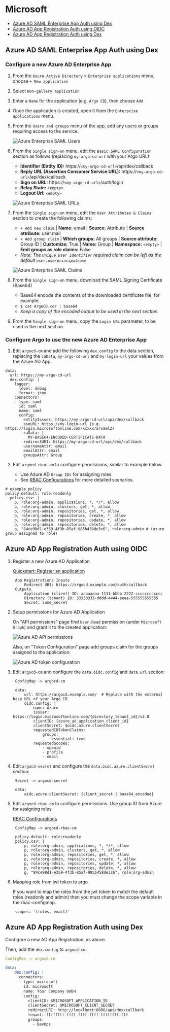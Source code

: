 # Microsoft

* [Azure AD SAML Enterprise App Auth using Dex](#azure-ad-saml-enterprise-app-auth-using-dex)
* [Azure AD App Registration Auth using OIDC](#azure-ad-app-registration-auth-using-oidc)
* [Azure AD App Registration Auth using Dex](#azure-ad-app-registration-auth-using-dex)

## Azure AD SAML Enterprise App Auth using Dex

### Configure a new Azure AD Enterprise App

1. From the `Azure Active Directory` > `Enterprise applications` menu, choose `+ New application`
2. Select `Non-gallery application`
3. Enter a `Name` for the application (e.g. `Argo CD`), then choose `Add`
4. Once the application is created, open it from the `Enterprise applications` menu.
5. From the `Users and groups` menu of the app, add any users or groups requiring access to the service.

   ![Azure Enterprise SAML Users](../../assets/azure-enterprise-users.png "Azure Enterprise SAML Users")

6. From the `Single sign-on` menu, edit the `Basic SAML Configuration` section as follows (replacing `my-argo-cd-url` with your Argo URL):
   - **Identifier (Entity ID):** https://`<my-argo-cd-url>`/api/dex/callback
   - **Reply URL (Assertion Consumer Service URL):** https://`<my-argo-cd-url>`/api/dex/callback
   - **Sign on URL:** https://`<my-argo-cd-url>`/auth/login
   - **Relay State:** `<empty>`
   - **Logout Url:** `<empty>`

   ![Azure Enterprise SAML URLs](../../assets/azure-enterprise-saml-urls.png "Azure Enterprise SAML URLs")

7. From the `Single sign-on` menu, edit the `User Attributes & Claims` section to create the following claims:
   - `+ Add new claim` | **Name:** email | **Source:** Attribute | **Source attribute:** user.mail
   - `+ Add group claim` | **Which groups:** All groups | **Source attribute:** Group ID | **Customize:** True | **Name:** Group | **Namespace:** `<empty>` | **Emit groups as role claims:** False
   - *Note: The `Unique User Identifier` required claim can be left as the default `user.userprincipalname`*

   ![Azure Enterprise SAML Claims](../../assets/azure-enterprise-claims.png "Azure Enterprise SAML Claims")

8. From the `Single sign-on` menu, download the SAML Signing Certificate (Base64)
   - Base64 encode the contents of the downloaded certificate file, for example:
   - `$ cat ArgoCD.cer | base64`
   - *Keep a copy of the encoded output to be used in the next section.*
9. From the `Single sign-on` menu, copy the `Login URL` parameter, to be used in the next section.

### Configure Argo to use the new Azure AD Enterprise App

1. Edit `argocd-cm` and add the following `dex.config` to the data section, replacing the `caData`, `my-argo-cd-url` and `my-login-url` your values from the Azure AD App:

```
data:
  url: https://my-argo-cd-url
  dex.config: |
    logger:
      level: debug
      format: json
    connectors:
    - type: saml
      id: saml
      name: saml
      config:
        entityIssuer: https://my-argo-cd-url/api/dex/callback
        ssoURL: https://my-login-url (e.g. https://login.microsoftonline.com/xxxxx/a/saml2)
        caData: |
          MY-BASE64-ENCODED-CERTIFICATE-DATA
        redirectURI: https://my-argo-cd-url/api/dex/callback
        usernameAttr: email
        emailAttr: email
        groupsAttr: Group
```

2. Edit `argocd-rbac-cm` to configure permissions, similar to example below.

   - Use Azure AD `Group IDs` for assigning roles.
   - See [RBAC Configurations](../rbac.md) for more detailed scenarios.

```
# example policy
policy.default: role:readonly
  policy.csv: |
    p, role:org-admin, applications, *, */*, allow
    p, role:org-admin, clusters, get, *, allow
    p, role:org-admin, repositories, get, *, allow
    p, role:org-admin, repositories, create, *, allow
    p, role:org-admin, repositories, update, *, allow
    p, role:org-admin, repositories, delete, *, allow
    g, "84ce98d1-e359-4f3b-85af-985b458de3c6", role:org-admin # (azure group assigned to role)
```

## Azure AD App Registration Auth using OIDC

1. Register a new Azure AD Application

    [Quickstart: Register an application](https://docs.microsoft.com/en-us/azure/active-directory/develop/quickstart-register-app)

        App Registrations Inputs
            Redirect URI: https://argocd.example.com/auth/callback
        Outputs
            Application (client) ID: aaaaaaaa-1111-bbbb-2222-cccccccccccc
            Directory (tenant) ID: 33333333-dddd-4444-eeee-555555555555
            Secret: some_secret

2. Setup permissions for Azure AD Application

    On "API permissions" page find `User.Read` permission (under `Microsoft Graph`) and grant it to the created application:

    ![Azure AD API permissions](../../assets/azure-api-permissions.png "Azure AD API permissions")

    Also, on "Token Configuration" page add groups claim for the groups assigned to the application:

    ![Azure AD token configuration](../../assets/azure-token-configuration.png "Azure AD token configuration")

3. Edit `argocd-cm` and configure the `data.oidc.config` and `data.url` section:

        ConfigMap -> argocd-cm

        data:
            url: https://argocd.example.com/  # Replace with the external base URL of your Argo CD
            oidc.config: |
                name: Azure
                issuer: https://login.microsoftonline.com/{directory_tenant_id}/v2.0
                clientID: {azure_ad_application_client_id}
                clientSecret: $oidc.azure.clientSecret
                requestedIDTokenClaims:
                    groups:
                        essential: true
                requestedScopes:
                    - openid
                    - profile
                    - email

4. Edit `argocd-secret` and configure the `data.oidc.azure.clientSecret` section:

        Secret -> argocd-secret

        data:
            oidc.azure.clientSecret: {client_secret | base64_encoded}

5. Edit `argocd-rbac-cm` to configure permissions. Use group ID from Azure for assigning roles

    [RBAC Configurations](../rbac.md)

        ConfigMap -> argocd-rbac-cm

        policy.default: role:readonly
        policy.csv: |
            p, role:org-admin, applications, *, */*, allow
            p, role:org-admin, clusters, get, *, allow
            p, role:org-admin, repositories, get, *, allow
            p, role:org-admin, repositories, create, *, allow
            p, role:org-admin, repositories, update, *, allow
            p, role:org-admin, repositories, delete, *, allow
            g, "84ce98d1-e359-4f3b-85af-985b458de3c6", role:org-admin

6. Mapping role from jwt token to argo

    If you want to map the roles from the jwt token to match the default roles (readonly and admin) then you must change the scope variable in the rbac-configmap.

        scopes: '[roles, email]'

## Azure AD App Registration Auth using Dex

Configure a new AD App Registration, as above.

Then, add the `dex.config` to `argocd-cm`:

```yaml
ConfigMap -> argocd-cm

data:
    dex.config: |
      connectors:
      - type: microsoft
        id: microsoft
        name: Your Company GmbH
        config:
          clientID: $MICROSOFT_APPLICATION_ID
          clientSecret: $MICROSOFT_CLIENT_SECRET
          redirectURI: http://localhost:8080/api/dex/callback
          tenant: ffffffff-ffff-ffff-ffff-ffffffffffff
          groups:
            - DevOps
```
